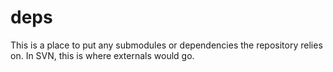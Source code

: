 # deps

This is a place to put any submodules or dependencies the repository relies on. In SVN, this is where externals would go.
